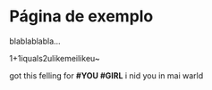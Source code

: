 # Página de exemplo

blablablabla...


1+1iquals2ulikemeilikeu~

got this felling for **#YOU #GIRL**
i nid you in mai warld